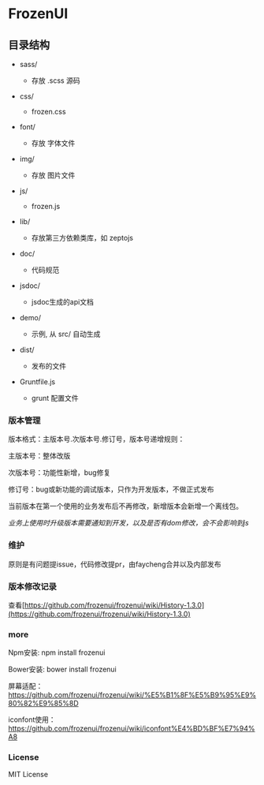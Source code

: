 
# FrozenUI


## 目录结构

- sass/
    + 存放 .scss 源码

- css/
    + frozen.css
    
- font/
    + 存放 字体文件
    
- img/
    + 存放 图片文件
    
- js/
    + frozen.js

- lib/
    + 存放第三方依赖类库，如 zeptojs

- doc/
    + 代码规范

- jsdoc/
    + jsdoc生成的api文档

- demo/
    + 示例, 从 src/ 自动生成
    
- dist/
    + 发布的文件

- Gruntfile.js
    + grunt 配置文件



### 版本管理

版本格式：主版本号.次版本号.修订号，版本号递增规则：

主版本号：整体改版

次版本号：功能性新增，bug修复

修订号：bug或新功能的调试版本，只作为开发版本，不做正式发布

当前版本在第一个使用的业务发布后不再修改，新增版本会新增一个离线包。

_业务上使用时升级版本需要通知到开发，以及是否有dom修改，会不会影响到js_

### 维护

原则是有问题提issue，代码修改提pr，由faycheng合并以及内部发布

### 版本修改记录

查看[https://github.com/frozenui/frozenui/wiki/History-1.3.0](https://github.com/frozenui/frozenui/wiki/History-1.3.0)

### more

Npm安装: npm install frozenui

Bower安装: bower install frozenui

屏幕适配： https://github.com/frozenui/frozenui/wiki/%E5%B1%8F%E5%B9%95%E9%80%82%E9%85%8D

iconfont使用： https://github.com/frozenui/frozenui/wiki/iconfont%E4%BD%BF%E7%94%A8

### License

 MIT License

